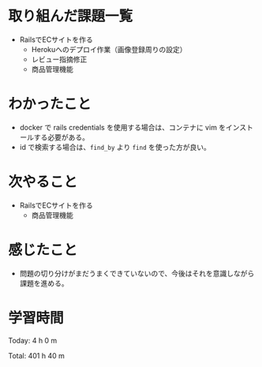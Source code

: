 # 取り組んだ課題一覧
- RailsでECサイトを作る
  - Herokuへのデプロイ作業（画像登録周りの設定）
  - レビュー指摘修正
  - 商品管理機能

# わかったこと
- docker で rails credentials を使用する場合は、コンテナに vim をインストールする必要がある。
- id で検索する場合は、`find_by` より `find` を使った方が良い。

# 次やること
- RailsでECサイトを作る
  - 商品管理機能

# 感じたこと
- 問題の切り分けがまだうまくできていないので、今後はそれを意識しながら課題を進める。

# 学習時間
Today: 4 h 0 m

Total: 401 h 40 m
